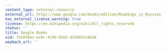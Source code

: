 ```yaml
---
content_type: external-resource
external_url: https://www.google.com/books/edition/Readings_in_Russian_Civilization_Volume/KVVK8Wra4iIC?hl=en&gbpv=1
has_external_license_warning: true
license: https://en.wikipedia.org/wiki/All_rights_reserved
status: ''
title: Google Books
uid: fe59f6ec-ec0c-4c9d-92e5-4328931c8a58
wayback_url: ''
---
```

